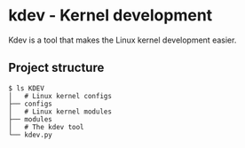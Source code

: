 # kdev - Kernel development

Kdev is a tool that makes the Linux kernel development easier.

## Project structure

```
$ ls KDEV
│   # Linux kernel configs
├── configs
│   # Linux kernel modules
├── modules
│   # The kdev tool
└── kdev.py
```